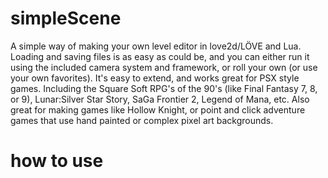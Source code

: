 # simpleScene
A simple way of making your own level editor in love2d/LÖVE and Lua. Loading and saving files is as easy as could be, and you can either 
run it using the included camera system and framework, or roll your own (or use your own favorites). It's easy to extend, and works great
for PSX style games. Including the Square Soft RPG's of the 90's (like Final Fantasy 7, 8, or 9), Lunar:Silver Star Story, SaGa Frontier 2, 
Legend of Mana, etc. Also great for making games like Hollow Knight, or point and click adventure games that use hand painted or complex
pixel art backgrounds.

# how to use

